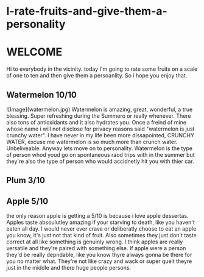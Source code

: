 # I-rate-fruits-and-give-them-a-personality

<h1> <strong>WELCOME</strong> </h1>
Hi to everybody in the vicinity. today I'm going to rate some fruits on a scale of one to ten and then give them a persoanlity. So i hope you enjoy that.

<h2> Watermelon 10/10 </h2>
![Image](watermelon.jpg)
Watermelon is amazing, great, wonderful, a true blessing. Super refreshing during the Summero or really whenever. There also tons of antioxidants and it also hydrates you. Once a freind of mine whose name i will not disclose for privacy reasons said "watermelon is just crunchy water". I have never in my life been more dissapointed, CRUNCHY WATER, excuse me watermelon is so much more than crunch water. Unbeliveable.
Anyway lets move on to personality. Watermelon is the type of person whod youd go on spontaneous raod trips with in the summer but they're also the type of person who would accidnetly hit you with thier car.

<h2> Plum 3/10 </h2>


<h2> Apple 5/10 </h2>
the only reason apple is getting a 5/10 is because i love apple dessertas. Apples taste absoulutley amazing if your starving to death, like you haven't eaten all day. I would never ever crave or deliberatly choose to eat an apple you know, it's just not that kind of fruit. Also sometimes they just don't taste correct at all like something is genuinly wrong. I think apples are really versatile and they're paired with something else. If apple were a person they'd be really depndable, like you know thyre always gonna be there for you no matter what. They're not like crazy and wack or super queit theyre just in the middle and there huge people persons.

